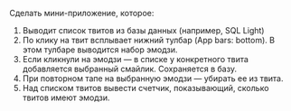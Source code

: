 
Сделать мини-приложение, которое:

1. Выводит список твитов из базы данных (например, SQL Light)
2. По клику на твит всплывает нижний тулбар (App bars: bottom). В этом тулбаре выводится набор эмодзи.
3. Если кликнули на эмодзи — в списке у конкретного твита добавляется выбранный смайлик. Сохраняется в базу.
4. При повторном тапе на выбранную эмодзи — убирать ее из твита.
5. Над списком твитов вывести счетчик, показывающий, сколько твитов имеют эмодзи.